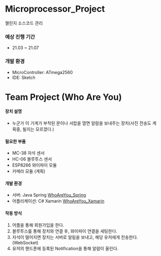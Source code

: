 # Microprocessor_Project
챌린지 소스코드 관리

### 예상 진행 기간
* 21.03 ~ 21.07

### 개발 환경
* MicroController: ATmega2560
* IDE: Sketch

# Team Project (Who Are You)
#### 장치 설명
- 누군가 이 기계가 부착된 문이나 서랍을 열면 알람을 보내주는 장치(사진 전송도 계획중, 될지는 모르겠다.)

#### 필요한 부품
* MC-38 자석 센서
* HC-06 블루투스 센서
* ESP8266 와이파이 모듈
* 카메라 모듈 (계획)

#### 개발 환경
* 서버: Java Spring [WhoAreYou_Spring](https://github.com/lcw3176/WhoAreYou_Spring)
* 어플리케이션: C# Xamarin [WhoAreYou_Xamarin](https://github.com/lcw3176/WhoAreYou_Xamarin)

#### 작동 방식
1. 어플을 통해 회원가입을 한다.
2. 블루투스를 통해 장치와 연결 후, 와이파이 연결을 세팅한다.
3. 자석이 떨어지면 장치는 서버로 알림을 보내고, 해당 유저에게 전송한다.(WebSocket)
4. 유저의 핸드폰에 등록된 Notification을 통해 알람이 울린다.